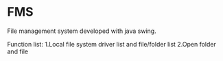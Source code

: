 # FMS
File management system developed with java swing.

Function list:
1.Local file system driver list and file/folder list
2.Open folder and file